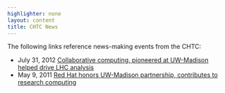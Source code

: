 ```yaml
---
highlighter: none
layout: content
title: CHTC News
---
```


The following links reference news-making events from the CHTC:

-   July 31, 2012 [Collaborative computing, pioneered at UW-Madison
    helped drive LHC
    analysis](http://www.news.wisc.edu/20913?utm_source=iUW&utm_medium=email&utm_campaign=iUW2012-07-31)
-   May 9, 2011 [Red Hat honors UW-Madison partnership, contributes to
    research computing](http://www.news.wisc.edu/19384)
